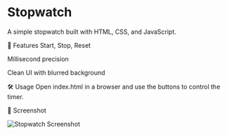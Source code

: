 # Stopwatch
A simple stopwatch built with HTML, CSS, and JavaScript.

🚀 Features
Start, Stop, Reset

Millisecond precision

Clean UI with blurred background

🛠️ Usage
Open index.html in a browser and use the buttons to control the timer.

📸 Screenshot

![Stopwatch Screenshot](./screenshot.png)


